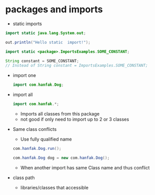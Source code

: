 # packages and imports

- static imports

```java
import static java.lang.System.out;

out.println("Hello static  import!");
```

```java
import static <package>.ImportsExamples.SOME_CONSTANT;

String constant = SOME_CONSTANT;
// Instead of String constant = ImportsExamples.SOME_CONSTANT;
```

- import one

  ```java
  import com.hanfak.Dog;
  ```

- import all

  ```java
  import com.hanfak.*;
  ```

  - Imports all classes from this package
  - not good if only need to import up to 2 or 3 classes


- Same class conflicts
  - Use fully qualified name

  ```java
  com.hanfak.Dog.run();

  com.hanfak.Dog dog = new com.hanfak.Dog();
  ```
    - When another import has same Class name and thus conflict

    
- class path
  - libraries/classes that accessible
